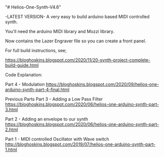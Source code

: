 "# Helios-One-Synth-V4.6" 

-LATEST VERSION- A very easy to build arduino based MIDI controlled synth.

You'll need the arduino MIDI library and Mozzi library.

Now contains the Lazer Engraver file so you can create a front panel.

For full build instructions, see;

https://bloghoskins.blogspot.com/2020/11/20-synth-project-complete-build-guide.html


Code Explanation:

Part 4 - Modulation
https://bloghoskins.blogspot.com/2020/09/helios-one-arduino-synth-part-4-final.html

Previous Parts
Part 3 - Adding a Low Pass Filter
https://bloghoskins.blogspot.com/2020/06/helios-one-arduino-synth-part-3.html

Part 2 - Adding an envelope to our synth
https://bloghoskins.blogspot.com/2020/06/helios-one-arduino-synth-part-2.html

Part 1 - MIDI controlled Oscillator with Wave switch
http://bloghoskins.blogspot.com/2019/07/helios-one-arduino-synth-part-1.html
